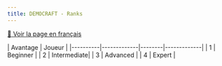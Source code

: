 ```yaml
---
title: DEMOCRAFT - Ranks
---
```


[🥐 Voir la page en français](./grades)

| Avantage | Joueur |
|----------|-------------|--------|-------------|
| 1        | Beginner    |
| 2        | Intermediate|
| 3        | Advanced    |
| 4        | Expert      |
